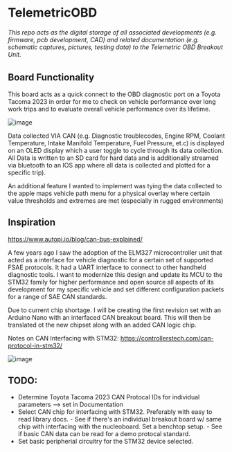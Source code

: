 # TelemetricOBD

###### This repo acts as the digital storage of all associated developments (e.g. firmware, pcb development, CAD) and related documentation (e.g. schematic captures, pictures, testing data) to the Telemetric OBD Breakout Unit. 

## Board Functionality
This board acts as a quick connect to the OBD diagnostic port on a Toyota Tacoma 2023 in order for me to check on vehicle performance over long work trips and to evaluate overall vehicle performance over its lifetime.

![image](https://user-images.githubusercontent.com/126422709/222989379-cd9871d0-ebbd-4954-b26f-62520ebde9a3.png)

Data collected VIA CAN (e.g. Diagnostic troublecodes, Engine RPM, Coolant Temperature, Intake Manifold Temperature, Fuel Pressure, et.c) is displayed on an OLED display which a user toggle to cycle through its data collection.
All Data is written to an SD card for hard data and is additionally streamed via bluetooth to an IOS app where all data is collected and plotted for a specific trip). 

An additional feature I wanted to implement was tying the data collected to the apple maps vehicle path menu for a physical overlay where certain value thresholds and extremes are met (especially in rugged environments) 

## Inspiration

https://www.autopi.io/blog/can-bus-explained/

A few years ago I saw the adoption of the ELM327 microcontroller unit that acted as a interface for vehicle diagnostic for a certain set of supported FSAE protocols. 
It had a UART interface to connect to other handheld diagnostic tools. I want to modernize this design and update its MCU to the STM32 family for higher performance and open source all
aspects of its development for my specific vehicle and set different configuration packets for a range of SAE CAN standards. 

Due to current chip shortage. I will be creating the first revision set with an Arduino Nano with an interfaced CAN breakout board. This will then be translated ot the new chipset along with an added CAN logic chip. 

Notes on CAN Interfacing with STM32: https://controllerstech.com/can-protocol-in-stm32/

![image](https://user-images.githubusercontent.com/126422709/222988891-c67becc6-91a3-4e95-818f-7bfca187253f.png)


## TODO: 
- Determine Toyota Tacoma 2023 CAN Protocal IDs for individual parameters --> set in Documentation
- Select CAN chip for interfacing with STM32. Preferably with easy to read library docs. 
      - See if there's an individual breakout board w/ same chip with interfacing with the nucleoboard. Set a benchtop setup. 
      - See if basic CAN data can be read for a demo protocal standard. 
- Set basic peripherial circuitry for the STM32 device selected.
